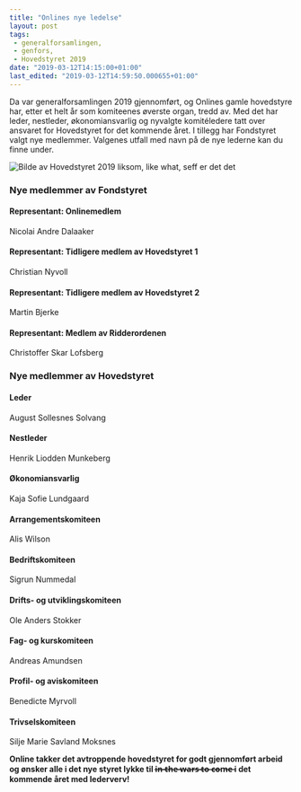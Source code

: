 ```yaml
---
title: "Onlines nye ledelse"
layout: post
tags: 
 - generalforsamlingen,
 - genfors,
 - Hovedstyret 2019
date: "2019-03-12T14:15:00+01:00"
last_edited: "2019-03-12T14:59:50.000655+01:00"
---
```

Da var generalforsamlingen 2019 gjennomført, og Onlines gamle hovedstyre har, etter et helt år som komiteenes øverste organ, tredd av. Med det har leder, nestleder, økonomiansvarlig og nyvalgte komitéledere tatt over ansvaret for Hovedstyret for det kommende året. I tillegg har Fondstyret valgt nye medlemmer. Valgenes utfall med navn på de nye lederne kan du finne under.

![Bilde av Hovedstyret 2019 liksom, like what, seff er det det](https://online.ntnu.no/media/images/responsive/ad6fc755-4eaa-47e2-9836-4a766befff4a.jpeg)

### Nye medlemmer av Fondstyret

#### Representant: Onlinemedlem

Nicolai Andre Dalaaker

#### Representant: Tidligere medlem av Hovedstyret 1

Christian Nyvoll

#### Representant: Tidligere medlem av Hovedstyret 2

Martin Bjerke

#### Representant: Medlem av Ridderordenen

Christoffer Skar Lofsberg

### Nye medlemmer av Hovedstyret

#### Leder

August Sollesnes Solvang

#### Nestleder

Henrik Liodden Munkeberg

#### Økonomiansvarlig

Kaja Sofie Lundgaard

#### Arrangementskomiteen

Alis Wilson

#### Bedriftskomiteen

Sigrun Nummedal

#### Drifts- og utviklingskomiteen

Ole Anders Stokker

#### Fag- og kurskomiteen

Andreas Amundsen

#### Profil- og aviskomiteen

Benedicte Myrvoll

#### Trivselskomiteen

Silje Marie Savland Moksnes

**Online takker det avtroppende hovedstyret for godt gjennomført arbeid og ønsker alle i det nye styret lykke til  i̶n̶ ̶t̶h̶e̶ ̶w̶a̶r̶s̶ ̶t̶o̶ ̶c̶o̶m̶e̶ i det kommende året med lederverv!**
